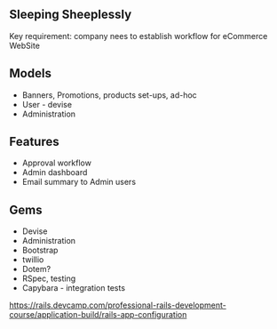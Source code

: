 ## Sleeping Sheeplessly

Key requirement: company nees to establish workflow for eCommerce WebSite

## Models
-  Banners, Promotions, products set-ups, ad-hoc
- User - devise
- Administration


## Features
- Approval workflow
- Admin dashboard
- Email summary to Admin users


## Gems
- Devise
- Administration
- Bootstrap
- twillio
- Dotem?
- RSpec, testing
- Capybara - integration tests

https://rails.devcamp.com/professional-rails-development-course/application-build/rails-app-configuration